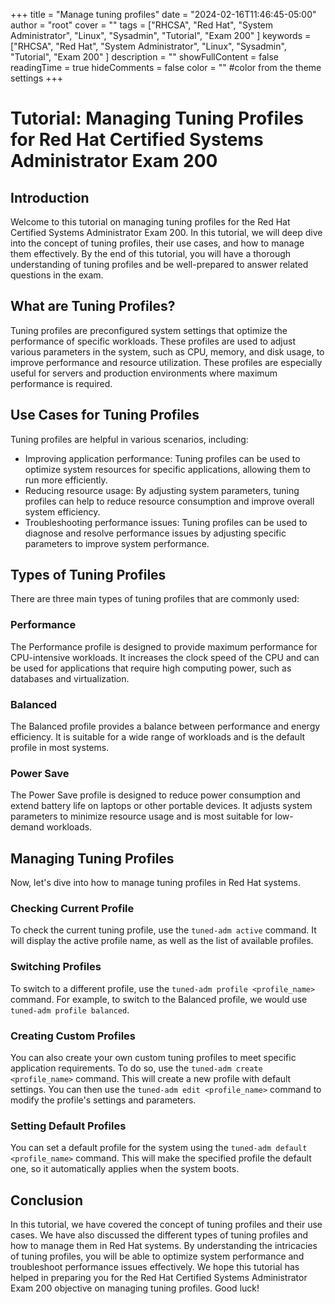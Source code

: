+++
title = "Manage tuning profiles"
date = "2024-02-16T11:46:45-05:00"
author = "root"
cover = ""
tags = ["RHCSA", "Red Hat", "System Administrator", "Linux", "Sysadmin", "Tutorial", "Exam 200" ]
keywords = ["RHCSA", "Red Hat", "System Administrator", "Linux", "Sysadmin", "Tutorial", "Exam 200" ]
description = ""
showFullContent = false
readingTime = true
hideComments = false
color = "" #color from the theme settings
+++


# Tutorial: Managing Tuning Profiles for Red Hat Certified Systems Administrator Exam 200

## Introduction
Welcome to this tutorial on managing tuning profiles for the Red Hat Certified Systems Administrator Exam 200. In this tutorial, we will deep dive into the concept of tuning profiles, their use cases, and how to manage them effectively. By the end of this tutorial, you will have a thorough understanding of tuning profiles and be well-prepared to answer related questions in the exam.

## What are Tuning Profiles?
Tuning profiles are preconfigured system settings that optimize the performance of specific workloads. These profiles are used to adjust various parameters in the system, such as CPU, memory, and disk usage, to improve performance and resource utilization. These profiles are especially useful for servers and production environments where maximum performance is required.

## Use Cases for Tuning Profiles
Tuning profiles are helpful in various scenarios, including:

- Improving application performance: Tuning profiles can be used to optimize system resources for specific applications, allowing them to run more efficiently.
- Reducing resource usage: By adjusting system parameters, tuning profiles can help to reduce resource consumption and improve overall system efficiency.
- Troubleshooting performance issues: Tuning profiles can be used to diagnose and resolve performance issues by adjusting specific parameters to improve system performance.

## Types of Tuning Profiles
There are three main types of tuning profiles that are commonly used:

### Performance
The Performance profile is designed to provide maximum performance for CPU-intensive workloads. It increases the clock speed of the CPU and can be used for applications that require high computing power, such as databases and virtualization.

### Balanced
The Balanced profile provides a balance between performance and energy efficiency. It is suitable for a wide range of workloads and is the default profile in most systems.

### Power Save
The Power Save profile is designed to reduce power consumption and extend battery life on laptops or other portable devices. It adjusts system parameters to minimize resource usage and is most suitable for low-demand workloads.

## Managing Tuning Profiles
Now, let's dive into how to manage tuning profiles in Red Hat systems.

### Checking Current Profile
To check the current tuning profile, use the `tuned-adm active` command. It will display the active profile name, as well as the list of available profiles.

### Switching Profiles
To switch to a different profile, use the `tuned-adm profile <profile_name>` command. For example, to switch to the Balanced profile, we would use `tuned-adm profile balanced`.

### Creating Custom Profiles
You can also create your own custom tuning profiles to meet specific application requirements. To do so, use the `tuned-adm create <profile_name>` command. This will create a new profile with default settings. You can then use the `tuned-adm edit <profile_name>` command to modify the profile's settings and parameters.

### Setting Default Profiles
You can set a default profile for the system using the `tuned-adm default <profile_name>` command. This will make the specified profile the default one, so it automatically applies when the system boots.

## Conclusion
In this tutorial, we have covered the concept of tuning profiles and their use cases. We have also discussed the different types of tuning profiles and how to manage them in Red Hat systems. By understanding the intricacies of tuning profiles, you will be able to optimize system performance and troubleshoot performance issues effectively. We hope this tutorial has helped in preparing you for the Red Hat Certified Systems Administrator Exam 200 objective on managing tuning profiles. Good luck!